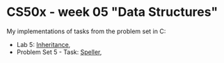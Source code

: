 # CS50x - week 05 "Data Structures"
My implementations of tasks from the problem set in C:
* Lab 5: [Inheritance](https://cs50.harvard.edu/x/2022/labs/5/#lab-5-inheritance),
* Problem Set 5 - Task: [Speller](https://cs50.harvard.edu/x/2022/psets/5/speller/),
